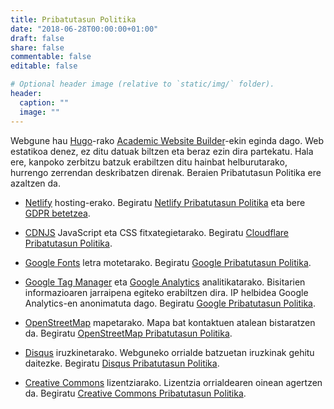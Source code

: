 ```yaml
---
title: Pribatutasun Politika
date: "2018-06-28T00:00:00+01:00"
draft: false
share: false
commentable: false
editable: false

# Optional header image (relative to `static/img/` folder).
header:
  caption: ""
  image: ""
---
```


Webgune hau [Hugo](https://gohugo.io/)-rako [Academic Website Builder](https://wowchemy.com/)-ekin eginda dago. Web estatikoa denez, ez ditu datuak biltzen eta beraz ezin dira partekatu. Hala ere, kanpoko zerbitzu batzuk erabiltzen ditu hainbat helburutarako, hurrengo zerrendan deskribatzen direnak. Beraien Pribatutasun Politika ere azaltzen da.

<ul>
<li><p><a href=//www.netlify.com title="Netlify">Netlify</a> hosting-erako. Begiratu <a href=//www.netlify.com/privacy/ title="Netlify Privacy Policy">Netlify Pribatutasun Politika</a> eta bere
<a href=//www.netlify.com/gdpr-ccpa title="Netlify GDPR">GDPR betetzea</a>.</p></li>
<li><p><a href=//cdnjs.com/ title=CDNJS>CDNJS</a> JavaScript eta CSS fitxategietarako. Begiratu <a href=//www.cloudflare.com/privacypolicy/ title="Cloudflare Privacy Policy">Cloudflare Pribatutasun Politika</a>.</p></li>
<li><p><a href=//fonts.google.com title="Google Fonts">Google Fonts</a> letra motetarako. Begiratu <a href=//policies.google.com/privacy title="Google Privacy Policy">Google Pribatutasun Politika</a>.</p></li>
<li><p><a href=//tagmanager.google.com title="Google Tag Manager">Google Tag Manager</a> eta <a href=//analytics.google.com title="Google Analytics">Google Analytics</a> analitikatarako. Bisitarien informazioaren jarraipena egiteko erabiltzen dira. IP helbidea Google Analytics-en anonimatuta dago. Begiratu <a href=//policies.google.com/privacy title="Google Privacy Policy">Google Pribatutasun Politika</a>.</p></li>
<li><p><a href=//www.openstreetmap.org title="OpenStreetMap">OpenStreetMap</a> mapetarako. Mapa bat kontaktuen atalean bistaratzen da. Begiratu <a href=//wiki.osmfoundation.org/wiki/Privacy_Policy title="OpenStreetMap Privacy Policy">OpenStreetMap Pribatutasun Politika</a>.</p></li>
<li><p><a href=//disqus.com title="Disqus">Disqus</a> iruzkinetarako. Webguneko orrialde batzuetan iruzkinak gehitu daitezke. Begiratu <a href=//help.disqus.com/en/articles/1717103-disqus-privacy-policy title="Disqus Privacy Policy">Disqus Pribatutasun Politika</a>.</p></li>
<li><p><a href=//creativecommons.org title="Creative Commons">Creative Commons</a> lizentziarako. Lizentzia orrialdearen oinean agertzen da. Begiratu <a href=//creativecommons.org/privacy/ title="Creative Commons Privacy Policy">Creative Commons Pribatutasun Politika</a>.</p></li>
</ul>
